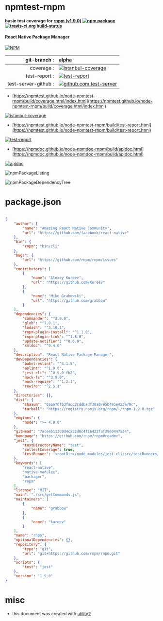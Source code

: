 # npmtest-rnpm

#### basic test coverage for  [rnpm (v1.9.0)](https://github.com/rnpm/rnpm#readme)  [![npm package](https://img.shields.io/npm/v/npmtest-rnpm.svg?style=flat-square)](https://www.npmjs.org/package/npmtest-rnpm) [![travis-ci.org build-status](https://api.travis-ci.org/npmtest/node-npmtest-rnpm.svg)](https://travis-ci.org/npmtest/node-npmtest-rnpm)

#### React Native Package Manager

[![NPM](https://nodei.co/npm/rnpm.png?downloads=true&downloadRank=true&stars=true)](https://www.npmjs.com/package/rnpm)

| git-branch : | [alpha](https://github.com/npmtest/node-npmtest-rnpm/tree/alpha)|
|--:|:--|
| coverage : | [![istanbul-coverage](https://npmtest.github.io/node-npmtest-rnpm/build/coverage.badge.svg)](https://npmtest.github.io/node-npmtest-rnpm/build/coverage.html/index.html)|
| test-report : | [![test-report](https://npmtest.github.io/node-npmtest-rnpm/build/test-report.badge.svg)](https://npmtest.github.io/node-npmtest-rnpm/build/test-report.html)|
| test-server-github : | [![github.com test-server](https://npmtest.github.io/node-npmtest-rnpm/GitHub-Mark-32px.png)](https://npmtest.github.io/node-npmtest-rnpm/build/app/index.html) | | build-artifacts : | [![build-artifacts](https://npmtest.github.io/node-npmtest-rnpm/glyphicons_144_folder_open.png)](https://github.com/npmtest/node-npmtest-rnpm/tree/gh-pages/build)|

- [https://npmtest.github.io/node-npmtest-rnpm/build/coverage.html/index.html](https://npmtest.github.io/node-npmtest-rnpm/build/coverage.html/index.html)

[![istanbul-coverage](https://npmtest.github.io/node-npmtest-rnpm/build/screenCapture.buildCi.browser.%252Ftmp%252Fbuild%252Fcoverage.lib.html.png)](https://npmtest.github.io/node-npmtest-rnpm/build/coverage.html/index.html)

- [https://npmtest.github.io/node-npmtest-rnpm/build/test-report.html](https://npmtest.github.io/node-npmtest-rnpm/build/test-report.html)

[![test-report](https://npmtest.github.io/node-npmtest-rnpm/build/screenCapture.buildCi.browser.%252Ftmp%252Fbuild%252Ftest-report.html.png)](https://npmtest.github.io/node-npmtest-rnpm/build/test-report.html)

- [https://npmdoc.github.io/node-npmdoc-rnpm/build/apidoc.html](https://npmdoc.github.io/node-npmdoc-rnpm/build/apidoc.html)

[![apidoc](https://npmdoc.github.io/node-npmdoc-rnpm/build/screenCapture.buildCi.browser.%252Ftmp%252Fbuild%252Fapidoc.html.png)](https://npmdoc.github.io/node-npmdoc-rnpm/build/apidoc.html)

![npmPackageListing](https://npmtest.github.io/node-npmtest-rnpm/build/screenCapture.npmPackageListing.svg)

![npmPackageDependencyTree](https://npmtest.github.io/node-npmtest-rnpm/build/screenCapture.npmPackageDependencyTree.svg)



# package.json

```json

{
    "author": {
        "name": "Amazing React Native Community",
        "url": "https://github.com/facebook/react-native"
    },
    "bin": {
        "rnpm": "bin/cli"
    },
    "bugs": {
        "url": "https://github.com/rnpm/rnpm/issues"
    },
    "contributors": [
        {
            "name": "Alexey Kureev",
            "url": "https://github.com/Kureev"
        },
        {
            "name": "Mike Grabowski",
            "url": "https://github.com/grabbou"
        }
    ],
    "dependencies": {
        "commander": "^2.9.0",
        "glob": "^7.0.1",
        "lodash": "^3.10.1",
        "rnpm-plugin-install": "^1.1.0",
        "rnpm-plugin-link": "^1.8.0",
        "update-notifier": "^0.6.0",
        "xmldoc": "^0.4.0"
    },
    "description": "React Native Package Manager",
    "devDependencies": {
        "babel-eslint": "^4.1.5",
        "eslint": "^1.9.0",
        "jest-cli": "^0.9.0-fb2",
        "mock-fs": "^3.9.0",
        "mock-require": "^1.2.1",
        "rewire": "^2.5.1"
    },
    "directories": {},
    "dist": {
        "shasum": "0a6670fb3facc2cddb7df38a07e5b495e423e79c",
        "tarball": "https://registry.npmjs.org/rnpm/-/rnpm-1.9.0.tgz"
    },
    "engines": {
        "node": ">= 4.0.0"
    },
    "gitHead": "7acee5113d0d4ca52d0c4f16422faf2960447a34",
    "homepage": "https://github.com/rnpm/rnpm#readme",
    "jest": {
        "testDirectoryName": "test",
        "collectCoverage": true,
        "testRunner": "<rootDir>/node_modules/jest-cli/src/testRunners/jasmine/jasmine2.js"
    },
    "keywords": [
        "react-native",
        "native-modules",
        "packager",
        "rnpm"
    ],
    "license": "MIT",
    "main": "./src/getCommands.js",
    "maintainers": [
        {
            "name": "grabbou"
        },
        {
            "name": "kureev"
        }
    ],
    "name": "rnpm",
    "optionalDependencies": {},
    "repository": {
        "type": "git",
        "url": "git+https://github.com/rnpm/rnpm.git"
    },
    "scripts": {
        "test": "jest"
    },
    "version": "1.9.0"
}
```



# misc
- this document was created with [utility2](https://github.com/kaizhu256/node-utility2)

